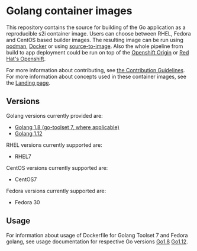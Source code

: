 Golang container images
====================

This repository contains the source for building of
the Go application as a reproducible s2i container image.
Users can choose between RHEL, Fedora and CentOS based builder images.
The resulting image can be run using [podman](https://github.com/containers/libpod), [Docker](http://docker.io) or using [source-to-image](https://github.com/openshift/source-to-image/).
Also the whole pipeline from build to app deployment could be run on top of the [Openshift Origin](https://www.okd.io/) or [Red Hat's Openshift](https://www.openshift.com/).

For more information about contributing, see
[the Contribution Guidelines](https://github.com/sclorg/welcome/blob/master/contribution.md).
For more information about concepts used in these container images, see the
[Landing page](https://github.com/sclorg/welcome).


Versions
---------------
Golang versions currently provided are:
* [Golang 1.8 (go-toolset 7, where applicable)](1.8)
* [Golang 1.12](1.12)

RHEL versions currently supported are:
* RHEL7

CentOS versions currently supported are:
* CentOS7

Fedora versions currently supported are:
* Fedora 30


Usage
---------------------------------

For information about usage of Dockerfile for Golang Toolset 7 and Fedora golang,
see usage documentation for respective Go versions [Go1.8](1.8/README.md) [Go1.12](1.12/README.md).
